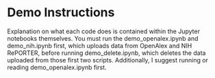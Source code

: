 # Demo Instructions

Explanation on what each code does is contained within the Jupyter notebooks themselves. You must run the demo_openalex.ipynb and demo_nih.ipynb first, which uploads data from OpenAlex and NIH RePORTER, before running demo_delete.ipynb, which deletes the data uploaded from those first two scripts. Additionally, I suggest running or reading demo_openalex.ipynb first.
